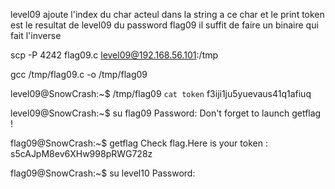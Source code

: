 level09 ajoute l'index du char acteul dans la string a ce char et le print
token est le resultat de level09 du password flag09
il suffit de faire un binaire qui fait l'inverse

scp -P 4242 flag09.c level09@192.168.56.101:/tmp

gcc /tmp/flag09.c -o /tmp/flag09

level09@SnowCrash:~$ /tmp/flag09 `cat token`
f3iji1ju5yuevaus41q1afiuq

level09@SnowCrash:~$ su flag09
Password:
Don't forget to launch getflag !

flag09@SnowCrash:~$ getflag
Check flag.Here is your token : s5cAJpM8ev6XHw998pRWG728z

flag09@SnowCrash:~$ su level10
Password:
